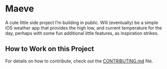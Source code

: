 # Maeve

A cute little side project I’m building in public. Will (eventually) be a simple iOS weather
app that provides the high low, and current temperature for the day, perhaps with some fun
additional little features, as inspiration strikes.

## How to Work on this Project

For details on how to contribute, check out the
[CONTRIBUTING.md](./CONTRIBUTING.md#getting-started) file.
